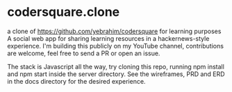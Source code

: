 # codersquare.clone
a clone of https://github.com/yebrahim/codersquare for learning purposes 
A social web app for sharing learning resources in a hackernews-style experience. I'm building this publicly on my YouTube channel, contributions are welcome, feel free to send a PR or open an issue.

The stack is Javascript all the way, try cloning this repo, running npm install and npm start inside the server directory. See the wireframes, PRD and ERD in the docs directory for the desired experience.
